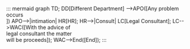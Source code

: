 ::: mermaid
 graph TD;
 DD[Different Department] -->APO([Any problem occurs<br> ])
APO-->|intimation| HR[HR];
HR-->|Consult| LC[Legal Consultant];
LC-->WAC([With the advice of<br> legal consultant the matter<br> will be proceeds]);
WAC-->End([End]);
:::
